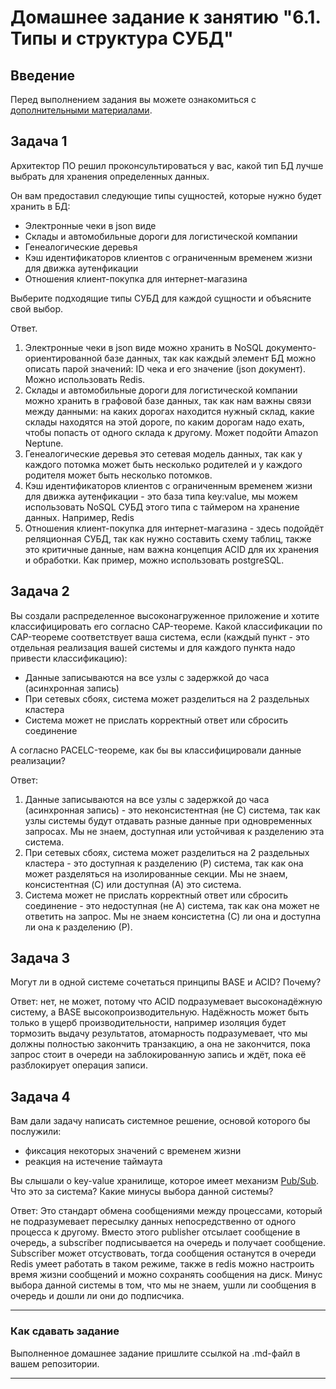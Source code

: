 # Домашнее задание к занятию "6.1. Типы и структура СУБД"

## Введение

Перед выполнением задания вы можете ознакомиться с 
[дополнительными материалами](https://github.com/netology-code/virt-homeworks/tree/master/additional/README.md).

## Задача 1

Архитектор ПО решил проконсультироваться у вас, какой тип БД 
лучше выбрать для хранения определенных данных.

Он вам предоставил следующие типы сущностей, которые нужно будет хранить в БД:

- Электронные чеки в json виде
- Склады и автомобильные дороги для логистической компании
- Генеалогические деревья
- Кэш идентификаторов клиентов с ограниченным временем жизни для движка аутенфикации
- Отношения клиент-покупка для интернет-магазина

Выберите подходящие типы СУБД для каждой сущности и объясните свой выбор.

Ответ.
1. Электронные чеки в json виде можно хранить в NoSQL документо-ориентированной базе данных, так как каждый элемент БД можно описать парой значений: ID чека и его значение (json документ). Можно использовать Redis.
2. Склады и автомобильные дороги для логистической компании можно хранить в графовой базе данных, так как нам важны связи между данными: на каких дорогах находится нужный склад, какие склады находятся на этой дороге, по каким дорогам надо ехать, чтобы попасть от одного склада к другому. Может подойти Amazon Neptune.
3. Генеалогические деревья это сетевая модель данных, так как у каждого потомка может быть несколько родителей и у каждого родителя может быть несколько потомков. 
4. Кэш идентификаторов клиентов с ограниченным временем жизни для движка аутенфикации - это база типа key:value, мы можем использовать NoSQL СУБД этого типа с таймером на хранение данных. Например, Redis
5. Отношения клиент-покупка для интернет-магазина - здесь подойдёт реляционная СУБД, так как нужно составить схему таблиц, также это критичные данные, нам важна концепция ACID для их хранения и обработки. Как пример, можно использовать postgreSQL.

## Задача 2

Вы создали распределенное высоконагруженное приложение и хотите классифицировать его согласно 
CAP-теореме. Какой классификации по CAP-теореме соответствует ваша система, если 
(каждый пункт - это отдельная реализация вашей системы и для каждого пункта надо привести классификацию):

- Данные записываются на все узлы с задержкой до часа (асинхронная запись)
- При сетевых сбоях, система может разделиться на 2 раздельных кластера
- Система может не прислать корректный ответ или сбросить соединение

А согласно PACELC-теореме, как бы вы классифицировали данные реализации?

Ответ:
1. Данные записываются на все узлы с задержкой до часа (асинхронная запись) - это неконсистентная (не C) система, так как узлы системы будут отдавать разные данные при одновременных запросах. Мы не знаем, доступная или устойчивая к разделению эта система.
2. При сетевых сбоях, система может разделиться на 2 раздельных кластера - это доступная к разделению (P) система, так как она может разделяться на изолированные секции. Мы не знаем, консистентная (C) или доступная (А) это система.
3. Система может не прислать корректный ответ или сбросить соединение - это недоступная (не А) система, так как она может не ответить на запрос. Мы не знаем консистетна (С) ли она и доступна ли она к разделению (Р).

## Задача 3

Могут ли в одной системе сочетаться принципы BASE и ACID? Почему?

Ответ: нет, не может, потому что ACID подразумевает высоконадёжную систему, а BASE высокопроизводительную. Надёжность может быть только в ущерб производительности, например изоляция будет тормозить выдачу результатов, атомарность подразумевает, что мы должны полностью закончить транзакцию, а она не закончится, пока запрос стоит в очереди на заблокированную запись и ждёт, пока её разблокирует операция записи.


## Задача 4

Вам дали задачу написать системное решение, основой которого бы послужили:

- фиксация некоторых значений с временем жизни
- реакция на истечение таймаута

Вы слышали о key-value хранилище, которое имеет механизм [Pub/Sub](https://habr.com/ru/post/278237/). 
Что это за система? Какие минусы выбора данной системы?

Ответ:
Это стандарт обмена сообщениями между процессами, который не подразумевает пересылку данных непосредственно от одного процесса к другому. Вместо этого publisher отсылает сообщение в очередь, а subscriber подписывается на очередь и получает сообщение. Subscriber может отсуствовать, тогда сообщения останутся в очереди Redis умеет работать в таком режиме, также в redis можно настроить время жизни сообщений и можно сохранять сообщения на диск. Минус выбора данной системы в том, что мы не знаем, ушли ли сообщения в очередь и дошли ли они до подписчика.

---

### Как cдавать задание

Выполненное домашнее задание пришлите ссылкой на .md-файл в вашем репозитории.

---
